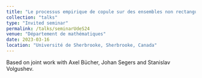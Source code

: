 ```yaml
---
title: "Le processus empirique de copule sur des ensembles non rectangulaires"
collection: "talks"
type: "Invited seminar"
permalink: /talks/seminarUdeS24
venue: "Département de mathématiques"
date: 2023-03-16
location: "Université de Sherbrooke, Sherbrooke, Canada"
---
```


Based on joint work with Axel Bücher, Johan Segers and Stanislav Volgushev.
